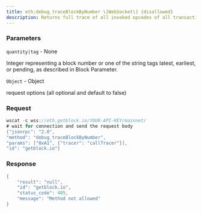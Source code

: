 ```yaml
---
title: eth:debug_traceBlockByNumber \[WebSocket\] {disallowed}
description: Returns full trace of all invoked opcodes of all transactions includedin the block.
---
```


### Parameters


`quantity|tag` - None

Integer representing a block number or one of the string tags latest,
earliest, or pending, as described in Block Parameter.

`Object` - Object

request options (all optional and default to false)

### Request

``` java
wscat -c wss://eth.getblock.io/YOUR-API-KEY/mainnet/ 
# wait for connection and send the request body 
{"jsonrpc": "2.0",
"method": "debug_traceBlockByNumber",
"params": ["0xA1", {"tracer": "callTracer"}],
"id": "getblock.io"}
```

###  Response

``` java
{
    "result": "null",
    "id": "getblock.io",
    "status_code": 405,
    "message": "Method not allowed"
}
```

